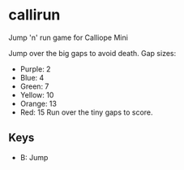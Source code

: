 # callirun
Jump 'n' run game for Calliope Mini

Jump over the big gaps to avoid death.
Gap sizes: 
- Purple: 2
- Blue: 4
- Green: 7
- Yellow: 10
- Orange: 13
- Red: 15
Run over the tiny gaps to score.

## Keys
- B: Jump
